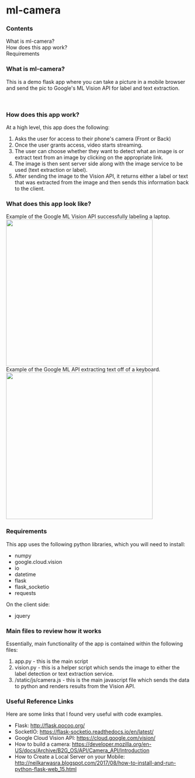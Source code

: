 # ml-camera

### Contents
What is ml-camera?<br/>
How does this app work?<br/>
Requirements<br/>



### What is ml-camera?

This is a demo flask app where you can take a picture in a mobile browser and send the pic to Google's ML Vision API for label and text extraction.

<br/>

### How does this app work?

At a high level, this app does the following:

1. Asks the user for access to their phone's camera (Front or Back)
2. Once the user grants access, video starts streaming.
3. The user can choose whether they want to detect what an image is or extract text from an image by clicking on the appropriate link.
4. The image is then sent server side along with the image service to be used (text extraction or label). 
5. After sending the image to the Vision API, it returns either a label or text that was extracted from the image and then sends this information back to the client. 

### What does this app look like?

Example of the Google ML Vision API successfully labeling a laptop.<br/>
<img src="https://raw.githubusercontent.com/garethcull/ml-camera/master/static/img/label_image.png" width="400" />
<br/>
Example of the Google ML API extracting text off of a keyboard.<br/>
<img src="https://raw.githubusercontent.com/garethcull/ml-camera/master/static/img/text_extraction.png" width="400" />


### Requirements

This app uses the following python libraries, which you will need to install:

- numpy
- google.cloud.vision
- io
- datetime
- flask
- flask_socketio
- requests

On the client side:

- jquery


### Main files to review how it works

Essentially, main functionality of the app is contained within the following files:

1. app.py - this is the main script
2. vision.py - this is a helper script which sends the image to either the label detection or text extraction service.
3. /static/js/camera.js - this is the main javascript file which sends the data to python and renders results from the Vision API. 


### Useful Reference Links

Here are some links that I found very useful with code examples.

- Flask: http://flask.pocoo.org/
- SocketIO: https://flask-socketio.readthedocs.io/en/latest/
- Google Cloud Vision API: https://cloud.google.com/vision/
- How to build a camera: https://developer.mozilla.org/en-US/docs/Archive/B2G_OS/API/Camera_API/Introduction
- How to Create a Local Server on your Mobile: http://neilkarwasra.blogspot.com/2017/08/how-to-install-and-run-python-flask-web_15.html








